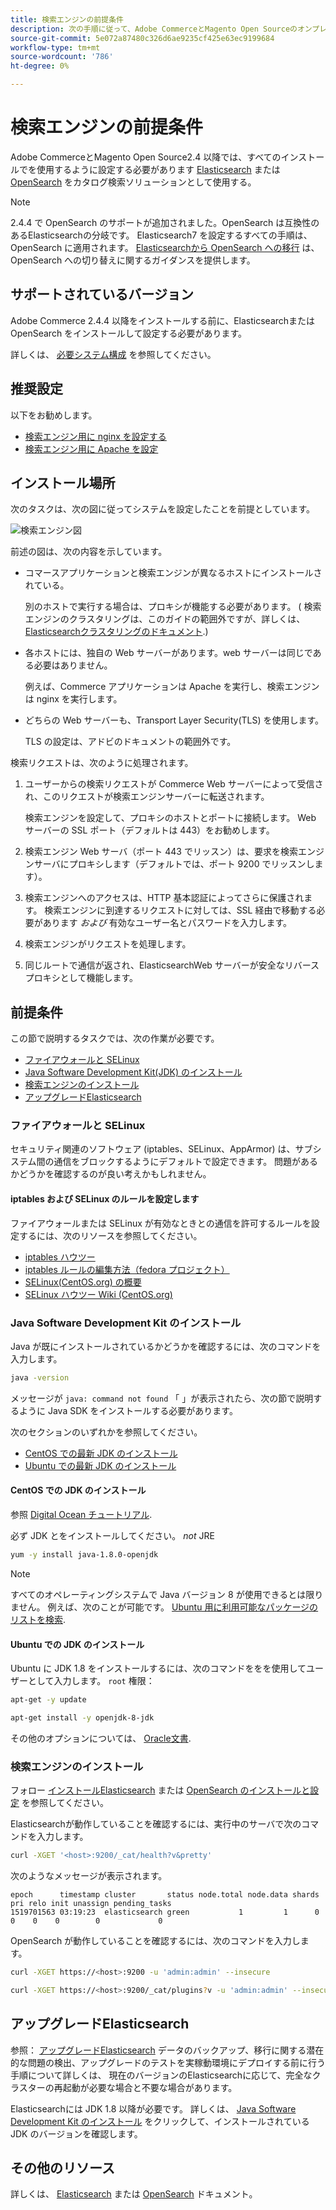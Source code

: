 ```yaml
---
title: 検索エンジンの前提条件
description: 次の手順に従って、Adobe CommerceとMagento Open Sourceのオンプレミスインストールで、サポートされている検索エンジンソフトウェアをインストールして設定します。
source-git-commit: 5e072a87480c326d6ae9235cf425e63ec9199684
workflow-type: tm+mt
source-wordcount: '786'
ht-degree: 0%

---
```



# 検索エンジンの前提条件

Adobe CommerceとMagento Open Source2.4 以降では、すべてのインストールでを使用するように設定する必要があります [Elasticsearch](https://www.elastic.co) または [OpenSearch](https://opensearch.org/) をカタログ検索ソリューションとして使用する。

>[!NOTE]
>
>2.4.4 で OpenSearch のサポートが追加されました。OpenSearch は互換性のあるElasticsearchの分岐です。 Elasticsearch7 を設定するすべての手順は、OpenSearch に適用されます。 [Elasticsearchから OpenSearch への移行](../../../upgrade/prepare/opensearch-migration.md) は、OpenSearch への切り替えに関するガイダンスを提供します。

## サポートされているバージョン

Adobe Commerce 2.4.4 以降をインストールする前に、Elasticsearchまたは OpenSearch をインストールして設定する必要があります。

詳しくは、 [必要システム構成](../../system-requirements.md) を参照してください。

## 推奨設定

以下をお勧めします。

* [検索エンジン用に nginx を設定する](configure-nginx.md)
* [検索エンジン用に Apache を設定](configure-apache.md)

## インストール場所

次のタスクは、次の図に従ってシステムを設定したことを前提としています。

![検索エンジン図](../../../assets/installation/search-engine-config.svg)

前述の図は、次の内容を示しています。

* コマースアプリケーションと検索エンジンが異なるホストにインストールされている。

   別のホストで実行する場合は、プロキシが機能する必要があります。 ( 検索エンジンのクラスタリングは、このガイドの範囲外ですが、詳しくは、 [Elasticsearchクラスタリングのドキュメント](https://www.elastic.co/guide/en/elasticsearch/guide/current/distributed-cluster.html).)

* 各ホストには、独自の Web サーバーがあります。web サーバーは同じである必要はありません。

   例えば、Commerce アプリケーションは Apache を実行し、検索エンジンは nginx を実行します。

* どちらの Web サーバーも、Transport Layer Security(TLS) を使用します。

   TLS の設定は、アドビのドキュメントの範囲外です。

検索リクエストは、次のように処理されます。

1. ユーザーからの検索リクエストが Commerce Web サーバーによって受信され、このリクエストが検索エンジンサーバーに転送されます。

   検索エンジンを設定して、プロキシのホストとポートに接続します。 Web サーバーの SSL ポート（デフォルトは 443）をお勧めします。

1. 検索エンジン Web サーバ（ポート 443 でリッスン）は、要求を検索エンジンサーバにプロキシします（デフォルトでは、ポート 9200 でリッスンします）。

1. 検索エンジンへのアクセスは、HTTP 基本認証によってさらに保護されます。 検索エンジンに到達するリクエストに対しては、SSL 経由で移動する必要があります *および* 有効なユーザー名とパスワードを入力します。

1. 検索エンジンがリクエストを処理します。

1. 同じルートで通信が返され、ElasticsearchWeb サーバーが安全なリバースプロキシとして機能します。

## 前提条件

この節で説明するタスクでは、次の作業が必要です。

* [ファイアウォールと SELinux](#firewall-and-selinux)
* [Java Software Development Kit(JDK) のインストール](#install-the-java-software-development-kit)
* [検索エンジンのインストール](#install-the-search-engine)
* [アップグレードElasticsearch](#upgrading-elasticsearch)

### ファイアウォールと SELinux

セキュリティ関連のソフトウェア (iptables、SELinux、AppArmor) は、サブシステム間の通信をブロックするようにデフォルトで設定できます。 問題があるかどうかを確認するのが良い考えかもしれません。

#### iptables および SELinux のルールを設定します

ファイアウォールまたは SELinux が有効なときとの通信を許可するルールを設定するには、次のリソースを参照してください。

* [iptables ハウツー](https://help.ubuntu.com/community/IptablesHowTo)
* [iptables ルールの編集方法（fedora プロジェクト）](https://fedoraproject.org/wiki/How_to_edit_iptables_rules)
* [SELinux(CentOS.org) の概要](https://www.centos.org)
* [SELinux ハウツー Wiki (CentOS.org)](https://wiki.centos.org/HowTos/SELinux)

### Java Software Development Kit のインストール

Java が既にインストールされているかどうかを確認するには、次のコマンドを入力します。

```bash
java -version
```

メッセージが `java: command not found` 「 」が表示されたら、次の節で説明するように Java SDK をインストールする必要があります。

次のセクションのいずれかを参照してください。

* [CentOS での最新 JDK のインストール](#install-the-jdk-on-centos)
* [Ubuntu での最新 JDK のインストール](#install-the-jdk-on-ubuntu)

#### CentOS での JDK のインストール

参照 [Digital Ocean チュートリアル](https://www.digitalocean.com/community/tutorials/how-to-install-java-on-centos-and-fedora#install-oracle-java-8).

必ず JDK とをインストールしてください。 *not* JRE

```bash
yum -y install java-1.8.0-openjdk
```

>[!NOTE]
>
>すべてのオペレーティングシステムで Java バージョン 8 が使用できるとは限りません。 例えば、次のことが可能です。 [Ubuntu 用に利用可能なパッケージのリストを検索](https://packages.ubuntu.com/).

#### Ubuntu での JDK のインストール

Ubuntu に JDK 1.8 をインストールするには、次のコマンドををを使用してユーザーとして入力します。 `root` 権限：

```bash
apt-get -y update
```

```bash
apt-get install -y openjdk-8-jdk
```

その他のオプションについては、 [Oracle文書](https://docs.oracle.com/javase/8/docs/technotes/guides/install/install_overview.html).

### 検索エンジンのインストール

フォロー [インストールElasticsearch](https://www.elastic.co/guide/en/elasticsearch/reference/current/install-elasticsearch.html) または [OpenSearch のインストールと設定](https://opensearch.org/docs/latest/opensearch/install/index/) を参照してください。

Elasticsearchが動作していることを確認するには、実行中のサーバで次のコマンドを入力します。

```bash
curl -XGET '<host>:9200/_cat/health?v&pretty'
```

次のようなメッセージが表示されます。

```terminal
epoch      timestamp cluster       status node.total node.data shards pri relo init unassign pending_tasks
1519701563 03:19:23  elasticsearch green           1         1      0   0    0    0        0             0
```

OpenSearch が動作していることを確認するには、次のコマンドを入力します。

```bash
curl -XGET https://<host>:9200 -u 'admin:admin' --insecure
```

```bash
curl -XGET https://<host>:9200/_cat/plugins?v -u 'admin:admin' --insecure
```

## アップグレードElasticsearch

参照： [アップグレードElasticsearch](https://www.elastic.co/guide/en/elasticsearch/reference/current/setup-upgrade.html) データのバックアップ、移行に関する潜在的な問題の検出、アップグレードのテストを実稼動環境にデプロイする前に行う手順について詳しくは、 現在のバージョンのElasticsearchに応じて、完全なクラスターの再起動が必要な場合と不要な場合があります。

Elasticsearchには JDK 1.8 以降が必要です。 詳しくは、 [Java Software Development Kit のインストール](#install-the-java-software-development-kit) をクリックして、インストールされている JDK のバージョンを確認します。

## その他のリソース

詳しくは、 [Elasticsearch](https://www.elastic.co/guide/en/elasticsearch/reference/current/index.html) または [OpenSearch](https://opensearch.org/docs/latest/) ドキュメント。
